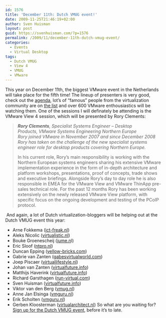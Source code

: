 ```yaml
---
id: 1576
title: 'December 11th: Dutch VMUG event!'
date: 2009-11-25T21:46:19+02:00
author: Sven Huisman
layout: post
guid: https://svenhuisman.com/?p=1576
permalink: /2009/11/december-11th-dutch-vmug-event/
categories:
  - Events
  - Virtual Desktop
tags:
  - Dutch VMUG
  - View 4
  - VMUG
  - VMware
---
```

This year on December 11th, the biggest VMware event in the Netherlands will take place for the fifth time! The lineup of presenters is very good, check out the <a title="VMUG agenda" href="http://vmug.nl/cms/index.php?option=com_content&view=article&id=85&Itemid=47" target="_blank">agenda</a>, lot&#8217;s of &#8220;famous&#8221; people from the virtualization community are on <a title="Sprekers VMUG" href="http://www.vmug.nl/cms/index.php?option=com_content&view=article&id=86&Itemid=48" target="_blank">the list</a> and over 600 VMware enthousiastics will be watching them. One of the sessions I will definately be attending is the VMware View 4 session, which will be presented by Rory Clements:<!--more-->

> _**Rory Clements**, Specialist Systems Engineer – Desktop Products, VMware Systems Engineering Northern Europe  
> Rory joined VMware in November 2007 and since December 2008 Rory has taken on the challenge of the new specialist systems engineer role for desktop products covering Northern Europe._
> 
> In his current role, Rory’s main responsibility is working with the Northern European systems engineers sharing his extensive VMware implementation experience in the form of in-depth architecture and platform workshops, presentations, proof of concepts, trade shows and executive briefings. Alongside Rory’s day to day role he is also responsible in EMEA for the VMware View and VMware ThinApp pre-sales technical role. For the past 12 months Rory has been working extensively on the newly released VMware View platform, with specific focus on the ongoing development and testing of the PCoIP protocol.

 And again, a lot of Dutch virtualization-bloggers will be helping out at the Dutch VMUG event this year:

  * Arne Fokkema (<a href="http://www.ict-freak.nl/" target="_blank">ict-freak.nl</a>)
  * Aleks Nicolic (<a href="http://www.virtualistic.nl/" target="_blank">virtualistic.nl</a>)
  * Bouke Groenescheij (<a href="http://www.jume.nl/" target="_blank">jume.n</a>l)
  * Eric Sloof (<a href="http://www.ntpro.nl/" target="_blank">ntpro.nl</a>)
  * Duncan Epping (<a href="http://www.yellow-bricks.com/" target="_blank">yellow-bricks.com</a>)
  * Gabrie van Zanten (<a href="http://www.gabesvirtualworld.com/" target="_blank">gabesvirtualworld.com</a>)
  * Joep Piscaer (<a href="http://www.virtuallifestyle.nl/" target="_blank">virtuallifestyle.nl</a>)
  * Johan van Zanten (<a href="http://www.virtualfuture.info/" target="_blank">virtualfuture.info</a>)
  * Matthijs Haverink (<a href="http://www.virtualfuture.info/" target="_blank">virtualfuture.info</a>)
  * Richard Garsthagen (<a href="http://www.run-virtual.com/" target="_blank">run-virtual.com</a>)
  * Sven Huisman (<a href="http://www.virtualfuture.info/" target="_blank">virtualfuture.info</a>)
  * Viktor van den Berg ([vmug.nl](/cms/..//))
  * Anne Jan Elsinga (<a href="http://www.vmguru.nl" target="_blank">vmguru.nl</a>)
  * Erik Scholten (<a href="http://www.vmguru.nl" target="_self">vmguru.nl</a>)
  * Gerben Kloosterman (<a href="http://www.virtualarchitect.nl" target="_blank">virtualarchitect.nl</a>)
So what are you waiting for? <a title="Inschrijven Dutch VMUG" href="http://www.vmug.nl/modules.php?name=Inschrijven" target="_blank">Sign up for the Dutch VMUG event</a>, before it&#8217;s to late.